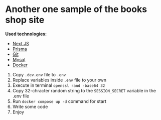 # Another one sample of the books shop site
**Used technologies:** 
- [Next JS](https://nextjs.org/)
- [Prisma](https://www.prisma.io/docs/getting-started/quickstart)
- [Git](https://www.atlassian.com/git/tutorials/what-is-version-control)
- [Mysql](https://metanit.com/sql/mysql/)
- [Docker](https://docs.docker.com/get-started/)

1. Copy ```.dev.env``` file to ```.env```
2. Replace variables inside ```.env``` file to your own
3. Execute in terminal ```openssl rand -base64 32```
4. Copy 32-chracter random string to the ```SESSION_SECRET``` variable in the .env file 
5. Run ```docker compose up -d``` command for  start
6. Write some code
7. Enjoy